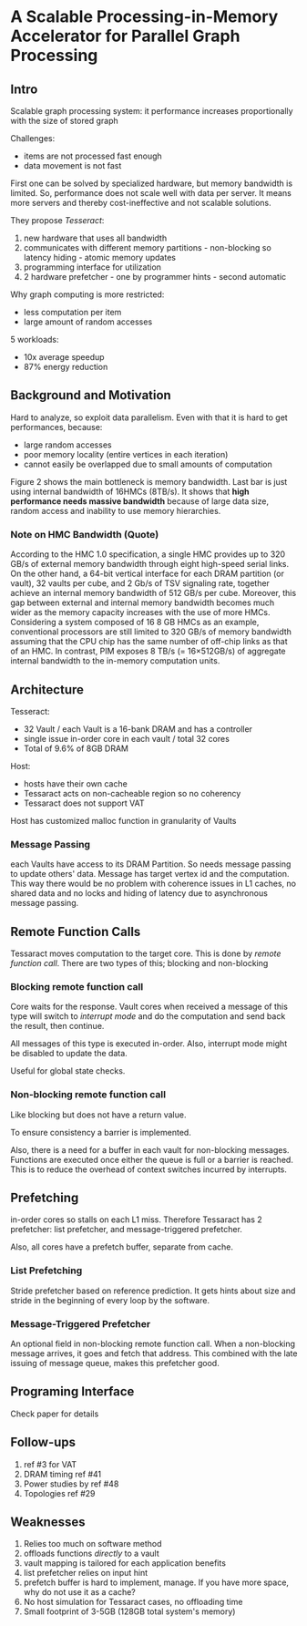 # A Scalable Processing-in-Memory Accelerator for Parallel Graph Processing


## Intro
Scalable graph processing system: it performance increases proportionally with the size of stored graph

Challenges: 
  - items are not processed fast enough
  - data movement is not fast 

First one can be solved by specialized hardware, but memory bandwidth is limited. So, performance does not scale well with data per server.
It means more servers and thereby cost-ineffective and not scalable solutions.

They propose _Tesseract_:
  1. new hardware that uses all bandwidth
  2. communicates with different memory partitions
    - non-blocking so latency hiding
    - atomic memory updates 
  3. programming interface for utilization
  4. 2 hardware prefetcher 
    - one by programmer hints
    - second automatic

Why graph computing is more restricted:
  - less computation per item
  - large amount of random accesses

5 workloads:
 - 10x average speedup
 - 87% energy reduction

## Background and Motivation
Hard to analyze, so exploit data parallelism. Even with that it is hard to get performances, because:
  - large random accesses
  - poor memory locality (entire vertices in each iteration)
  - cannot easily be overlapped due to small amounts of computation

Figure 2 shows the main bottleneck is memory bandwidth. Last bar is just using internal bandwidth of 16HMCs (8TB/s). It shows that **high performance needs massive bandwidth** because of large data size, random access and inability to use memory hierarchies.

### Note on HMC Bandwidth (Quote)
According to the HMC 1.0 specification, a single HMC provides up to 320 GB/s of external memory bandwidth through eight high-speed serial links. On
the other hand, a 64-bit vertical interface for each DRAM partition (or vault), 32 vaults per cube, and 2 Gb/s of TSV signaling rate, together achieve an
internal memory bandwidth of 512 GB/s per cube. Moreover,
this gap between external and internal memory bandwidth
becomes much wider as the memory capacity increases with
the use of more HMCs. Considering a system composed of 16
8 GB HMCs as an example, conventional processors are still
limited to 320 GB/s of memory bandwidth assuming that the
CPU chip has the same number of off-chip links as that of an
HMC. In contrast, PIM exposes 8 TB/s (= 16×512GB/s) of
aggregate internal bandwidth to the in-memory computation
units.

## Architecture
Tesseract:
  - 32 Vault / each Vault is a 16-bank DRAM and has a controller
  - single issue in-order core in each vault / total 32 cores
  - Total of 9.6% of 8GB DRAM

Host:
  - hosts have their own cache
  - Tessaract acts on non-cacheable region so no coherency
  - Tessaract does not support VAT

Host has customized malloc function in granularity of Vaults

### Message Passing
each Vaults have access to its DRAM Partition. So needs message passing to update others' data. Message has target vertex id and the computation. This way there would be no problem with coherence issues in L1 caches, no shared data and no locks and hiding of latency due to asynchronous message passing.

## Remote Function Calls
Tessaract moves computation to the target core. This is done by _remote function call_. There are two types of this; blocking and non-blocking

### Blocking remote function call
Core waits for the response. Vault cores when received a message of this type will switch to _interrupt mode_ and do the computation and send back the result, then continue.

All messages of this type is executed in-order. Also, interrupt mode might be disabled to update the data. 

Useful for global state checks.

### Non-blocking remote function call
Like blocking but does not have a return value. 

To ensure consistency a barrier is implemented.

Also, there is a need for a buffer in each vault for non-blocking messages. Functions are executed once either the queue is full or a barrier is reached. This is to reduce the overhead of context switches incurred by interrupts. 

## Prefetching
in-order cores so stalls on each L1 miss. Therefore Tessaract has 2 prefetcher: list prefetcher, and message-triggered prefetcher.

Also, all cores have a prefetch buffer, separate from cache.

### List Prefetching
Stride prefetcher based on reference prediction. It gets hints about size and stride in the beginning of every loop by the software.

### Message-Triggered Prefetcher
An optional field in non-blocking remote function call. When a non-blocking message arrives, it goes and fetch that address. This combined with the late issuing of message queue, makes this prefetcher good.

## Programing Interface
Check paper for details


## Follow-ups
  1. ref #3 for VAT
  2. DRAM timing ref #41
  3. Power studies by ref #48
  4. Topologies ref #29 

## Weaknesses
  1. Relies too much on software method
  2. offloads functions _directly_ to a vault
  3. vault mapping is tailored for each application benefits
  4. list prefetcher relies on input hint
  5. prefetch buffer is hard to implement, manage. If you have more space, why do not use it as a cache?
  6. No host simulation for Tessaract cases, no offloading time
  7. Small footprint of 3-5GB (128GB total system's memory)